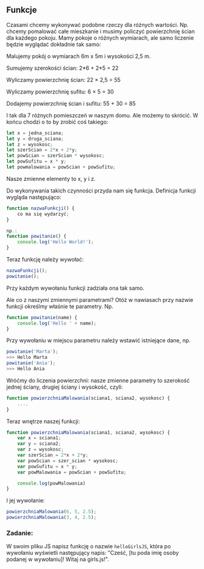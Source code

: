 ## Funkcje

Czasami chcemy wykonywać podobne rzeczy dla różnych wartości. Np. chcemy pomalować całe mieszkanie i musimy policzyć powierzchnię ścian dla każdego pokoju. Mamy pokoje o różnych wymiarach, ale samo liczenie będzie wyglądać dokładnie tak samo:

Malujemy pokój o wymiarach 6m x 5m i wysokości 2,5 m.

Sumujemy szerokości ścian: 2\*6 + 2\*5 = 22

Wyliczamy powierzchnię ścian: 22 × 2,5 = 55

Wyliczamy powierzchnię sufitu: 6 × 5 = 30

Dodajemy powierzchnię ścian i sufitu: 55 + 30 = 85

I tak dla 7 różnych pomieszczeń w naszym domu. Ale możemy to skrócić. W końcu chodzi o to by zrobić coś takiego:

```js
let x = jedna_sciana;
let y = druga_sciana;
let z = wysokosc;
let szerScian = 2*x + 2*y;
let powScian = szerScian * wysokosc;
let powSufitu = x * y;
let powmalowania = powScian + powSufitu;
```

Nasze zmienne elementy to x, y i z.

Do wykonywania takich czynności przyda nam się funkcja. Definicja funkcji wygląda następująco:

```js
function nazwaFunkcji() {
    co ma się wydarzyć;
}

np.:
function powitanie() {
    console.log('Hello World!');
}
```

Teraz funkcję należy wywołać:

```js
nazwaFunkcji();
powitanie();
```

Przy każdym wywołaniu funkcji zadziała ona tak samo.

Ale co z naszymi zmiennymi parametrami? Otóż w nawiasach przy nazwie funkcji określmy właśnie te parametry. Np.

```js
function powitanie(name) {
    console.log('Hello ' + name);
}
```

Przy wywołaniu w miejscu parametru należy wstawić istniejące dane, np.

```js
powitanie('Marta');
>>> Hello Marta
powitanie('Ania');
>>> Hello Ania
```

Wróćmy do liczenia powierzchni: nasze zmienne parametry to szerokość jednej ściany, drugiej ściany i wysokość, czyli:

```js
function powierzchniaMalowania(sciana1, sciana2, wysokosc) {
    ....
}
```

Teraz wnętrze naszej funkcji:

```js
function powierzchniaMalowania(sciana1, sciana2, wysokosc) {
    var x = sciana1;
    var y = sciana2;
    var z = wysokosc;
    var szerScian = 2*x + 2*y;
    var powScian = szer_scian * wysokosc;    
    var powSufitu = x * y;
    var powMalowania = powScian + powSufitu;

    console.log(powMalowania)
}
```

I jej wywołanie:

```js
powierzchniaMalowania(6, 5, 2.5);
powierzchniaMalowania(3, 4, 2.5);
```

### Zadanie:

W swoim pliku JS napisz funkcję o nazwie `helloGirlsJS`, która po wywołaniu wyświetli następujący napis: "Cześć, \[tu poda imię osoby podanej w wywołaniu\]! Witaj na girls.js!".

